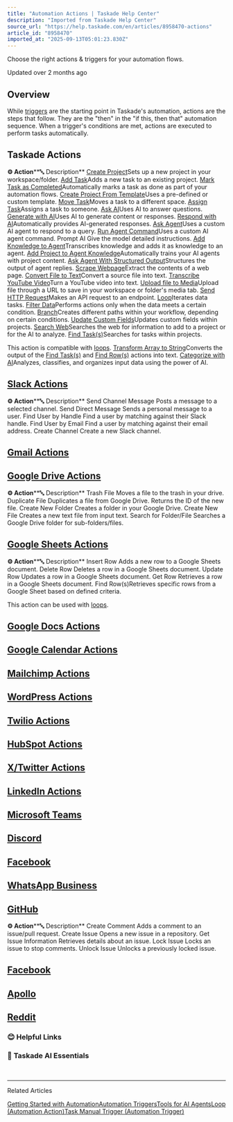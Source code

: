 ```yaml
---
title: "Automation Actions | Taskade Help Center"
description: "Imported from Taskade Help Center"
source_url: "https://help.taskade.com/en/articles/8958470-actions"
article_id: "8958470"
imported_at: "2025-09-13T05:01:23.830Z"
---
```


Choose the right actions & triggers for your automation flows.

Updated over 2 months ago

**Overview**
------------

While [triggers](https://intercom.help/taskade/en/articles/8958469-automation-triggers) are the starting point in Taskade's automation, actions are the steps that follow. They are the "then" in the "if this, then that" automation sequence. When a trigger's conditions are met, actions are executed to perform tasks automatically.

**Taskade Actions**
-------------------

**⚙️ Action****🔤 Description**
[Create Project](https://help.taskade.com/en/articles/9891168-create-project-automation-action)Sets up a new project in your workspace/folder.
[Add Task](https://help.taskade.com/en/articles/9787788-add-task)Adds a new task to an existing project.
[Mark Task as Completed](https://help.taskade.com/en/articles/11410590-mark-task-as-completed)Automatically marks a task as done as part of your automation flows.
[Create Project From Template](https://help.taskade.com/en/articles/9026151-project-template)Uses a pre-defined or custom template.
[Move Task](https://help.taskade.com/en/articles/9895728-move-task-automation-action)Moves a task to a different space.
[Assign Task](https://help.taskade.com/en/articles/9895835-assign-task-automation-action)Assigns a task to someone.
[Ask AI](https://help.taskade.com/en/articles/8958472-taskade-ai)Uses AI to answer questions.
[Generate with AI](https://help.taskade.com/en/articles/8958472-taskade-ai)Uses AI to generate content or responses.
[Respond with AI](https://help.taskade.com/en/articles/8958472-taskade-ai)Automatically provides AI-generated responses.
[Ask Agent](https://help.taskade.com/en/articles/8958471-agents)Uses a custom AI agent to respond to a query.
[Run Agent Command](https://help.taskade.com/en/articles/8958471-agents)Uses a custom AI agent command.
Prompt AI Give the model detailed instructions.
[Add Knowledge to Agent](https://help.taskade.com/en/articles/9994434-add-knowledge-to-agent-automation-action)Transcribes knowledge and adds it as knowledge to an agent.
[Add Project to Agent Knowledge](https://help.taskade.com/en/articles/11410854-add-project-to-agent-knowledge-automation-action)Automatically trains your AI agents with project content.
[Ask Agent With Structured Output](https://help.taskade.com/en/articles/9994450-ask-agent-with-structured-output)Structures the output of agent replies.
[Scrape Webpage](https://help.taskade.com/en/articles/9805157-scrape-webpage)Extract the contents of a web page.
[Convert File to Text](https://help.taskade.com/en/articles/9805185-convert-file-to-text)Convert a source file into text.
[Transcribe YouTube Video](https://help.taskade.com/en/articles/9805233-transcribe-youtube-video)Turn a YouTube video into text.
[Upload file to Media](https://help.taskade.com/en/articles/10111256-add-url-to-media)Upload file through a URL to save in your workspace or folder's media tab.
[Send HTTP Request](https://help.taskade.com/en/articles/9421110-http-request)Makes an API request to an endpoint.
[Loop](https://help.taskade.com/en/articles/10351362-loop-automation-action)Iterates data tasks.
[Filter Data](https://help.taskade.com/en/articles/9615031-filter-data)Performs actions only when the data meets a certain condition.
[Branch](https://help.taskade.com/en/articles/9805047-branch)Creates different paths within your workflow, depending on certain conditions.
[Update Custom Fields](https://help.taskade.com/en/articles/9891133-update-custom-fields)Updates custom fields within projects.
[Search Web](https://intercom.help/taskade/en/articles/9862877-search-web-automation-action)Searches the web for information to add to a project or for the AI to analyze.
[Find Task(s)](https://intercom.help/taskade/en/articles/10504418-find-task-s-automation-action)Searches for tasks within projects.

This action is compatible with [loops](https://intercom.help/taskade/en/articles/10351362-loop-automation-action).
[Transform Array to String](https://intercom.help/taskade/en/articles/10498015-transform-array-into-string)Converts the output of the [Find Task(s)](https://help.taskade.com/en/articles/8958470-actions#h_f1c19f9c19) and [Find Row(s)](https://intercom.help/taskade/en/articles/8958475-google-sheets-integration) actions into text.
[Categorize with AI](https://help.taskade.com/en/articles/10857626-categorize-with-ai)Analyzes, classifies, and organizes input data using the power of AI.

**[Slack Actions](https://help.taskade.com/en/articles/8958478-slack)**
-----------------------------------------------------------------------

**⚙️ Action****🔤 Description**
Send Channel Message Posts a message to a selected channel.
Send Direct Message Sends a personal message to a user.
Find User by Handle Find a user by matching against their Slack handle.
Find User by Email Find a user by matching against their email address.
Create Channel Create a new Slack channel.

**[Gmail Actions](https://help.taskade.com/en/articles/8958474-gmail)**
-----------------------------------------------------------------------

**[Google Drive Actions](https://help.taskade.com/en/articles/10097954-google-drive-integration)**
--------------------------------------------------------------------------------------------------

**⚙️ Action****🔤 Description**
Trash File Moves a file to the trash in your drive.
Duplicate File Duplicates a file from Google Drive. Returns the ID of the new file.
Create New Folder Creates a folder in your Google Drive.
Create New File Creates a new text file from input text.
Search for Folder/File Searches a Google Drive folder for sub-folders/files.

**[Google Sheets Actions](https://help.taskade.com/en/articles/8958475-google-sheets)**
---------------------------------------------------------------------------------------

**⚙️ Action****🔤 Description**
Insert Row Adds a new row to a Google Sheets document.
Delete Row Deletes a row in a Google Sheets document.
Update Row Updates a row in a Google Sheets document.
Get Row Retrieves a row in a Google Sheets document.
Find Row(s)Retrieves specific rows from a Google Sheet based on defined criteria.

This action can be used with [loops](https://intercom.help/taskade/en/articles/10351362-loop-automation-action).

[Google Docs Actions](https://help.taskade.com/en/articles/10101659-google-docs-integration)
--------------------------------------------------------------------------------------------

**[Google Calendar Actions](https://help.taskade.com/en/articles/10098136-google-calendar-integration)**
--------------------------------------------------------------------------------------------------------

**[Mailchimp Actions](https://help.taskade.com/en/articles/8958476-mailchimp)**
-------------------------------------------------------------------------------

**[WordPress Actions](https://help.taskade.com/en/articles/8958481-wordpress)**
-------------------------------------------------------------------------------

[Twilio Actions](https://help.taskade.com/en/articles/8958480-twilio)
---------------------------------------------------------------------

**[HubSpot Actions](https://help.taskade.com/en/articles/9315508-hubspot)**
---------------------------------------------------------------------------

**[X/Twitter Actions](https://help.taskade.com/en/articles/9941823-twitter-x-integrations)**
--------------------------------------------------------------------------------------------

**[LinkedIn Actions](https://help.taskade.com/en/articles/9994380-linkedin-integration)**
-----------------------------------------------------------------------------------------

**[Microsoft Teams](https://help.taskade.com/en/articles/10300070-microsoft-teams-integration)**
------------------------------------------------------------------------------------------------

**[Discord](https://intercom.help/taskade/en/articles/10300035-discord-integration)**
-------------------------------------------------------------------------------------

**[Facebook](https://help.taskade.com/en/articles/10350096-facebook-integration)**
----------------------------------------------------------------------------------

[WhatsApp Business](https://help.taskade.com/en/articles/10351275-whatsapp-business-integration)
------------------------------------------------------------------------------------------------

[GitHub](https://intercom.help/taskade/en/articles/10393224-github-integration)
-------------------------------------------------------------------------------

**⚙️ Action****🔤 Description**
Create Comment Adds a comment to an issue/pull request.
Create Issue Opens a new issue in a repository.
Get Issue Information Retrieves details about an issue.
Lock Issue Locks an issue to stop comments.
Unlock Issue Unlocks a previously locked issue.

[Facebook](https://intercom.help/taskade/en/articles/10350096-facebook-integration)
-----------------------------------------------------------------------------------

[Apollo](https://help.taskade.com/en/articles/10856609-apollo-integration)
--------------------------------------------------------------------------

[Reddit](https://help.taskade.com/en/articles/11764206-reddit-integration)
--------------------------------------------------------------------------
### **😊 Helpful Links**
### 🤖 **Taskade AI Essentials**

​

* * *

Related Articles

[Getting Started with Automation](https://help.taskade.com/en/articles/8958467-getting-started-with-automation)[Automation Triggers](https://help.taskade.com/en/articles/8958469-automation-triggers)[Tools for AI Agents](https://help.taskade.com/en/articles/9314171-tools-for-ai-agents)[Loop (Automation Action)](https://help.taskade.com/en/articles/10351362-loop-automation-action)[Task Manual Trigger (Automation Trigger)](https://help.taskade.com/en/articles/10766894-task-manual-trigger-automation-trigger)